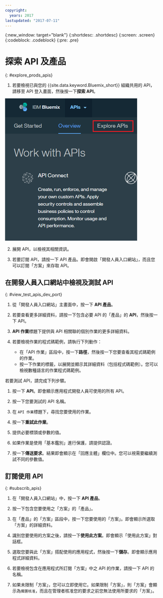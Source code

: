 ```yaml
---
copyright:
  years: 2017
lastupdated: "2017-07-11"
---
```


{:new_window: target="blank"}
{:shortdesc: .shortdesc}
{:screen: .screen}
{:codeblock: .codeblock}
{:pre: .pre}

# 探索 API 及產品
{: #explore_prods_apis}

1. 若要檢視已與您的 {{site.data.keyword.Bluemix_short}} 組織共用的 API，請移至 API 登入畫面，然後按一下**探索 API**。

<img alt="API 登入頁面，強調顯示「探索 API」標籤" src="images/ExploreAPIs_tab.png">

2. 展開 API，以檢視其相關資訊。

3. 若要訂閱 API，請按一下 API 產品。即會開啟「開發人員入口網站」，而且您可以訂閱「方案」來存取 API。

## 在開發人員入口網站中檢視及測試 API
{: #view_test_apis_dev_port}

1. 從「開發人員入口網站」主畫面中，按一下 **API 產品**。

2. 若要查看更多詳細資料，請按一下包含必要 API 的「產品」的 **API**，然後按一下 API。

3. **API 作業**標題下提供與 API 相關聯的個別作業的更多詳細資料。

4. 若要檢視作業的程式碼範例，請執行下列動作：
    - 在「API 作業」區段中，按一下**路徑**，然後按一下您要查看其程式碼範例的作業。
    - 按一下作業的標籤，以展開並顯示其詳細資料（包括程式碼範例）。您可以檢視數種語言的作業程式碼範例。

若要測試 API，請完成下列步驟。
1. 按一下 **API**。即會顯示應用程式開發人員可使用的所有 API。

2. 按一下您要測試的 API 名稱。

3. 在 `API 作業`標題下，尋找您要使用的作業。

4. 按一下**重試此作業**。

5. 提供必要標頭或參數的值。

6. 如果作業是使用「基本鑑別」進行保護，請提供認證。

7. 按一下**傳送要求**。結果即會顯示在「回應主體」欄位中。您可以視需要繼續測試不同的參數值。

## 訂閱使用 API
{: #subscrib_apis}

1. 在「開發人員入口網站」中，按一下 **API 產品**。

2. 按一下包含您要使用之「方案」的「產品」。

3. 在「產品」的「方案」區段中，按一下您要使用的「方案」。即會顯示所選取「方案」的詳細資料。

4. 識別您要使用的方案之後，請按一下**使用此方案**。即會顯示「使用此方案」對話框。

5. 選取您要與此「方案」搭配使用的應用程式，然後按一下**儲存**。即會顯示應用程式詳細資料。

6. 若要檢視包含在應用程式所訂閱「方案」中之 API 的作業，請按一下 API 的名稱。

7. 如果未限制「方案」，您可以立即使用它。如果限制「方案」，則「方案」會顯示為`擱置核准`，而且在管理者核准您的要求之前您無法使用所要求的「方案」。



